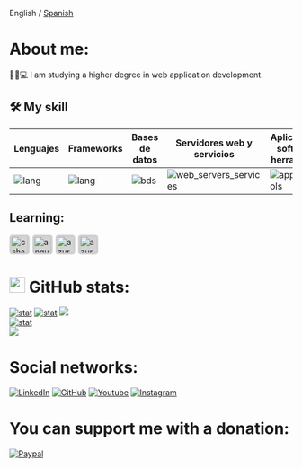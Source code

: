English / [Spanish](https://github.com/ericsaza/ericsaza/blob/main/README_es.md)
# About me:
🧑‍🎓💻 I am studying a higher degree in web application development.

## 🛠️ My skill
| Lenguajes | Frameworks | Bases de datos | Servidores web y servicios | Aplicaciones, software y herramientas  | IDEs |
|-----------|------------------------|-----------|-------------|----------|----|
| ![lang](https://skillicons.dev/icons?i=java,python,php,html,javascript,css,scss,&theme=light&perline=4) | ![lang](https://skillicons.dev/icons?i=react,selenium,gherkin,bootstrap,&theme=light&perline=4) | ![bds](https://skillicons.dev/icons?i=mysql,mongo,,,,,&theme=light&perline=4) | ![web_servers_services](https://skillicons.dev/icons?i=aws,docker,nginx,,&theme=dark&perline=4) | ![apps_sft_tools](https://skillicons.dev/icons?i=postman,git,github,wordpress,photoshop,illustrator&theme=dark&perline=4) | ![ides](https://skillicons.dev/icons?i=vscode,eclipse&theme=light&perline=1) |

## Learning:
<img src="https://cdn.jsdelivr.net/gh/devicons/devicon/icons/csharp/csharp-plain.svg" width="31" height="31" style="background-color: lightgrey; border-radius: 5px; margin-right: 5px; padding: 2.4px" alt="csharp"/><img src="https://cdn.jsdelivr.net/gh/devicons/devicon/icons/angularjs/angularjs-plain.svg" width="31" height="31" style="background-color: lightgrey; border-radius: 5px; margin-right: 5px; padding: 2.4px" alt="angular"/><img src="https://cdn.jsdelivr.net/gh/devicons/devicon/icons/azure/azure-original.svg" width="31" height="31" style="background-color: lightgrey; border-radius: 5px; margin-right: 5px; padding: 2.4px" alt="azure"/><img src="https://cdn.jsdelivr.net/gh/devicons/devicon/icons/jquery/jquery-original.svg" width="31" height="31" style="background-color: lightgrey; border-radius: 5px; margin-right: 5px; padding: 2.4px" alt="azure"/>
          

# <img src="https://www.consumertribes.com/content/images/size/w100/2022/12/Consumer-Stats-Image-1.png" width="28px" alt="📊"> GitHub stats:
[![stat](https://github-profile-summary-cards.vercel.app/api/cards/profile-details?username=ericsaza&theme=transparent)](https://github.com/ericsaza)
[![stat](https://github-profile-summary-cards.vercel.app/api/cards/stats?username=ericsaza&theme=transparent)](https://github.com/ericsaza)
[![](http://github-profile-summary-cards.vercel.app/api/cards/productive-time?username=ericsaza&theme=transparent&utcOffset=8)](https://github.com/ericsaza)
<br>
[![stat](https://github-readme-stats.vercel.app/api/top-langs/?username=ericsaza&layout=compact&theme=transparent&hide_border=true)](https://github.com/ericsaza)
<br>
[![](https://visitcount.itsvg.in/api?id=ericsaza&label=Profile%20Views&color=12&icon=5&pretty=true)](https://github.com/ericsaza)

# Social networks:
<a href="https://www.linkedin.com/in/eric-salado-zafra/" target="_blank"><img src="https://img.shields.io/badge/LinkedIn-%230077B5.svg?&style=flat-square&logo=linkedin&logoColor=white" alt="LinkedIn"></a>
<a href="https://github.com/ericsaza"><img src="https://img.shields.io/badge/GitHub-%23E4405F.svg?&style=flat-square&logo=github&logoColor=white&color=black" alt="GitHub"></a>
<a href="https://www.youtube.com/channel/UC6MRdWqXmTEGxncDn9yVhLg/"><img src="https://img.shields.io/badge/Youtube-%23E4405F.svg?&style=flat-square&logo=youtube&logoColor=white&color=red" alt="Youtube"></a>
<a href="https://instagram.com/eric_sa_za/"><img src="https://img.shields.io/badge/Instagram-%23E4405F.svg?&style=flat-square&logo=instagram&logoColor=white" alt="Instagram"></a>

# You can support me with a donation:
[![Paypal](https://img.shields.io/badge/PAYPAL-F80000?style=for-the-badge&logo=paypal&logoColor=white&color=blue)](https://paypal.me/ericsaza)
